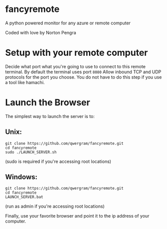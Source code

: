 # fancyremote
  A python powered monitor for any azure or remote computer
  
  Coded with love by Norton Pengra

# Setup with your remote computer
Decide what port what you're going to use to connect to this remote terminal. By default the terminal uses port `8080`
Allow inbound TCP and UDP protocols for the port you choose.
You do not have to do this step if you use a tool like hamachi.

# Launch the Browser
The simplest way to launch the server is to:

## Unix:
```
git clone https://github.com/qwergram/fancyremote.git
cd fancyremote
sudo ./LAUNCH_SERVER.sh
```
(sudo is required if you're accessing root locations)

## Windows:
```
git clone https://github.com/qwergram/fancyremote.git
cd fancyremote
LAUNCH_SERVER.bat
```
(run as admin if you're accessing root locations)

Finally, use your favorite browser and point it to the ip address of your computer.

